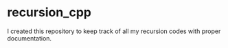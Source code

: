 # recursion_cpp
I created this repository to keep track of all my recursion codes with proper documentation.
